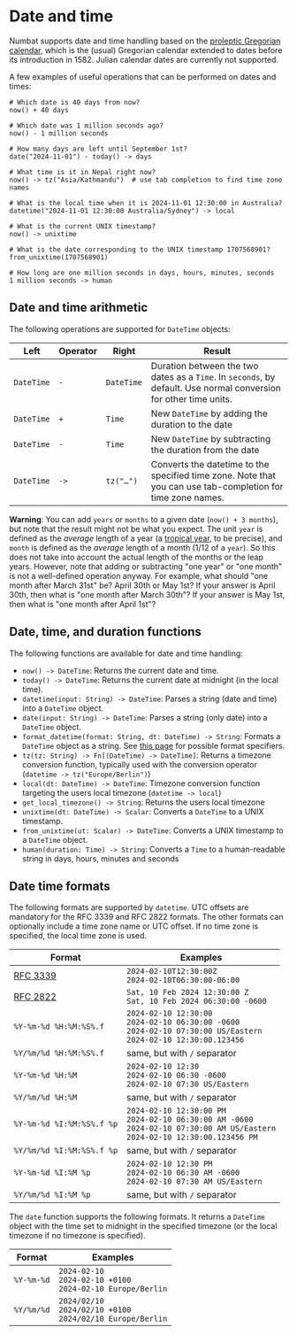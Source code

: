 # Date and time

Numbat supports date and time handling based on the [proleptic Gregorian calendar](https://en.wikipedia.org/wiki/Proleptic_Gregorian_calendar),
which is the (usual) Gregorian calendar extended to dates before its introduction in 1582. Julian calendar dates are currently not supported.

A few examples of useful operations that can be performed on dates and times:

```nbt
# Which date is 40 days from now?
now() + 40 days

# Which date was 1 million seconds ago?
now() - 1 million seconds

# How many days are left until September 1st?
date("2024-11-01") - today() -> days

# What time is it in Nepal right now?
now() -> tz("Asia/Kathmandu")  # use tab completion to find time zone names

# What is the local time when it is 2024-11-01 12:30:00 in Australia?
datetime("2024-11-01 12:30:00 Australia/Sydney") -> local

# What is the current UNIX timestamp?
now() -> unixtime

# What is the date corresponding to the UNIX timestamp 1707568901?
from_unixtime(1707568901)

# How long are one million seconds in days, hours, minutes, seconds
1 million seconds -> human
```

## Date and time arithmetic

The following operations are supported for `DateTime` objects:

| Left | Operator | Right | Result |
| ---- | -------- | ----- | ------ |
| `DateTime` | `-` | `DateTime` | Duration between the two dates as a `Time`. In `seconds`, by default. Use normal conversion for other time units. |
| `DateTime` | `+` | `Time` | New `DateTime` by adding the duration to the date |
| `DateTime` | `-` | `Time` | New `DateTime` by subtracting the duration from the date |
| `DateTime` | `->` | `tz("…")` | Converts the datetime to the specified time zone. Note that you can use tab-completion for time zone names. |

<div class="warning">

**Warning**: You can add `years` or `months` to a given date (`now() + 3 months`), but note that the result might not be what you expect.
The unit `year` is defined as the *average* length of a year (a [tropical year](https://en.wikipedia.org/wiki/Tropical_year), to be precise), and
`month` is defined as the *average* length of a month (1/12 of a `year`). So this does not take into account the actual length of the months or the leap years.
However, note that adding or subtracting "one year" or "one month" is not a well-defined operation anyway. For example, what should "one month after March 31st"
be? April 30th or May 1st? If your answer is April 30th, then what is "one month after March 30th"? If your answer is May 1st, then what is "one month after
April 1st"?

</div>

## Date, time, and duration functions

The following functions are available for date and time handling:

- `now() -> DateTime`: Returns the current date and time.
- `today() -> DateTime`: Returns the current date at midnight (in the local time).
- `datetime(input: String) -> DateTime`: Parses a string (date and time) into a `DateTime` object.
- `date(input: String) -> DateTime`: Parses a string (only date) into a `DateTime` object.
- `format_datetime(format: String, dt: DateTime) -> String`: Formats a `DateTime` object as a string. See [this page](https://docs.rs/chrono/latest/chrono/format/strftime/index.html#specifiers) for possible format specifiers.
- `tz(tz: String) -> Fn[(DateTime) -> DateTime]`: Returns a timezone conversion function, typically used with the conversion operator (`datetime -> tz("Europe/Berlin")`)
- `local(dt: DateTime) -> DateTime`: Timezone conversion function targeting the users local timezone (`datetime -> local`)
- `get_local_timezone() -> String`: Returns the users local timezone
- `unixtime(dt: DateTime) -> Scalar`: Converts a `DateTime` to a UNIX timestamp.
- `from_unixtime(ut: Scalar) -> DateTime`: Converts a UNIX timestamp to a `DateTime` object.
- `human(duration: Time) -> String`: Converts a `Time` to a human-readable string in days, hours, minutes and seconds

## Date time formats

The following formats are supported by `datetime`. UTC offsets are mandatory for the RFC 3339 and
RFC 2822 formats. The other formats can optionally include a time zone name or UTC offset. If no time
zone is specified, the local time zone is used.

| Format | Examples |
| ------ | ------- |
| [RFC 3339](https://tools.ietf.org/html/rfc3339) | `2024-02-10T12:30:00Z`<br>`2024-02-10T06:30:00-06:00` |
| [RFC 2822](https://tools.ietf.org/html/rfc2822) | `Sat, 10 Feb 2024 12:30:00 Z`<br>`Sat, 10 Feb 2024 06:30:00 -0600` |
| `%Y-%m-%d %H:%M:%S%.f` | `2024-02-10 12:30:00`<br>`2024-02-10 06:30:00 -0600`<br>`2024-02-10 07:30:00 US/Eastern`<br>`2024-02-10 12:30:00.123456` |
| `%Y/%m/%d %H:%M:%S%.f` | same, but with `/` separator |
| `%Y-%m-%d %H:%M` | `2024-02-10 12:30`<br>`2024-02-10 06:30 -0600`<br>`2024-02-10 07:30 US/Eastern` |
| `%Y/%m/%d %H:%M` | same, but with `/` separator |
| `%Y-%m-%d %I:%M:%S%.f %p` | `2024-02-10 12:30:00 PM`<br>`2024-02-10 06:30:00 AM -0600`<br>`2024-02-10 07:30:00 AM US/Eastern`<br>`2024-02-10 12:30:00.123456 PM` |
| `%Y/%m/%d %I:%M:%S%.f %p` | same, but with `/` separator |
| `%Y-%m-%d %I:%M %p` | `2024-02-10 12:30 PM`<br>`2024-02-10 06:30 AM -0600`<br>`2024-02-10 07:30 AM US/Eastern` |
| `%Y/%m/%d %I:%M %p` | same, but with `/` separator |

The `date` function supports the following formats. It returns a `DateTime` object with the time set to midnight in the
specified timezone (or the local timezone if no timezone is specified).

| Format | Examples |
| ------ | ------- |
| `%Y-%m-%d` | `2024-02-10`<br>`2024-02-10 +0100`<br>`2024-02-10 Europe/Berlin` |
| `%Y/%m/%d` | `2024/02/10`<br>`2024/02/10 +0100`<br>`2024/02/10 Europe/Berlin` |
